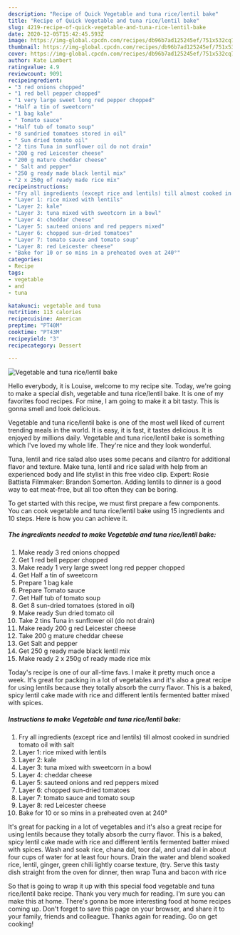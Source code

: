 ```yaml
---
description: "Recipe of Quick Vegetable and tuna rice/lentil bake"
title: "Recipe of Quick Vegetable and tuna rice/lentil bake"
slug: 4219-recipe-of-quick-vegetable-and-tuna-rice-lentil-bake
date: 2020-12-05T15:42:45.593Z
image: https://img-global.cpcdn.com/recipes/db96b7ad125245ef/751x532cq70/vegetable-and-tuna-ricelentil-bake-recipe-main-photo.jpg
thumbnail: https://img-global.cpcdn.com/recipes/db96b7ad125245ef/751x532cq70/vegetable-and-tuna-ricelentil-bake-recipe-main-photo.jpg
cover: https://img-global.cpcdn.com/recipes/db96b7ad125245ef/751x532cq70/vegetable-and-tuna-ricelentil-bake-recipe-main-photo.jpg
author: Kate Lambert
ratingvalue: 4.9
reviewcount: 9091
recipeingredient:
- "3 red onions chopped"
- "1 red bell pepper chopped"
- "1 very large sweet long red pepper chopped"
- "Half a tin of sweetcorn"
- "1 bag kale"
- " Tomato sauce"
- "Half tub of tomato soup"
- "8 sundried tomatoes stored in oil"
- " Sun dried tomato oil"
- "2 tins Tuna in sunflower oil do not drain"
- "200 g red Leicester cheese"
- "200 g mature cheddar cheese"
- " Salt and pepper"
- "250 g ready made black lentil mix"
- "2 x 250g of ready made rice mix"
recipeinstructions:
- "Fry all ingredients (except rice and lentils) till almost cooked in sundried tomato oil with salt"
- "Layer 1: rice mixed with lentils"
- "Layer 2: kale"
- "Layer 3: tuna mixed with sweetcorn in a bowl"
- "Layer 4: cheddar cheese"
- "Layer 5: sauteed onions and red peppers mixed"
- "Layer 6: chopped sun-dried tomatoes"
- "Layer 7: tomato sauce and tomato soup"
- "Layer 8: red Leicester cheese"
- "Bake for 10 or so mins in a preheated oven at 240°"
categories:
- Recipe
tags:
- vegetable
- and
- tuna

katakunci: vegetable and tuna 
nutrition: 113 calories
recipecuisine: American
preptime: "PT40M"
cooktime: "PT43M"
recipeyield: "3"
recipecategory: Dessert

---
```



![Vegetable and tuna rice/lentil bake](https://img-global.cpcdn.com/recipes/db96b7ad125245ef/751x532cq70/vegetable-and-tuna-ricelentil-bake-recipe-main-photo.jpg)

Hello everybody, it is Louise, welcome to my recipe site. Today, we're going to make a special dish, vegetable and tuna rice/lentil bake. It is one of my favorites food recipes. For mine, I am going to make it a bit tasty. This is gonna smell and look delicious.

Vegetable and tuna rice/lentil bake is one of the most well liked of current trending meals in the world. It is easy, it is fast, it tastes delicious. It is enjoyed by millions daily. Vegetable and tuna rice/lentil bake is something which I've loved my whole life. They're nice and they look wonderful.

Tuna, lentil and rice salad also uses some pecans and cilantro for additional flavor and texture. Make tuna, lentil and rice salad with help from an experienced body and life stylist in this free video clip. Expert: Rosie Battista Filmmaker: Brandon Somerton. Adding lentils to dinner is a good way to eat meat-free, but all too often they can be boring.


To get started with this recipe, we must first prepare a few components. You can cook vegetable and tuna rice/lentil bake using 15 ingredients and 10 steps. Here is how you can achieve it.

<!--inarticleads1-->

##### The ingredients needed to make Vegetable and tuna rice/lentil bake:

1. Make ready 3 red onions chopped
1. Get 1 red bell pepper chopped
1. Make ready 1 very large sweet long red pepper chopped
1. Get Half a tin of sweetcorn
1. Prepare 1 bag kale
1. Prepare  Tomato sauce
1. Get Half tub of tomato soup
1. Get 8 sun-dried tomatoes (stored in oil)
1. Make ready  Sun dried tomato oil
1. Take 2 tins Tuna in sunflower oil (do not drain)
1. Make ready 200 g red Leicester cheese
1. Take 200 g mature cheddar cheese
1. Get  Salt and pepper
1. Get 250 g ready made black lentil mix
1. Make ready 2 x 250g of ready made rice mix


Today&#39;s recipe is one of our all-time favs. I make it pretty much once a week. It&#39;s great for packing in a lot of vegetables and it&#39;s also a great recipe for using lentils because they totally absorb the curry flavor. This is a baked, spicy lentil cake made with rice and different lentils fermented batter mixed with spices. 

<!--inarticleads2-->

##### Instructions to make Vegetable and tuna rice/lentil bake:

1. Fry all ingredients (except rice and lentils) till almost cooked in sundried tomato oil with salt
1. Layer 1: rice mixed with lentils
1. Layer 2: kale
1. Layer 3: tuna mixed with sweetcorn in a bowl
1. Layer 4: cheddar cheese
1. Layer 5: sauteed onions and red peppers mixed
1. Layer 6: chopped sun-dried tomatoes
1. Layer 7: tomato sauce and tomato soup
1. Layer 8: red Leicester cheese
1. Bake for 10 or so mins in a preheated oven at 240°


It&#39;s great for packing in a lot of vegetables and it&#39;s also a great recipe for using lentils because they totally absorb the curry flavor. This is a baked, spicy lentil cake made with rice and different lentils fermented batter mixed with spices. Wash and soak rice, chana dal, toor dal, and urad dal in about four cups of water for at least four hours. Drain the water and blend soaked rice, lentil, ginger, green chili lightly coarse texture, (try. Serve this tasty dish straight from the oven for dinner, then wrap Tuna and bacon with rice 

So that is going to wrap it up with this special food vegetable and tuna rice/lentil bake recipe. Thank you very much for reading. I'm sure you can make this at home. There's gonna be more interesting food at home recipes coming up. Don't forget to save this page on your browser, and share it to your family, friends and colleague. Thanks again for reading. Go on get cooking!
